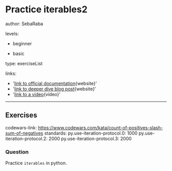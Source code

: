 # Practice iterables2
author: SebaRaba

levels:

  - beginner

  - basic

type: exerciseList

links:

  - '[link to official documentation](https://www.python-course.eu/python3_for_loop.php){website}'
  - '[link to deeper dive blog post](https://www.tutorialspoint.com/python/python_loops.htm){website}'
  - '[link to a video](https://www.youtube.com/watch?v=xtXexPSfcZg){video}'

---
## Exercises
codewars-link: https://www.codewars.com/kata/count-of-positives-slash-sum-of-negatives
standards:
  py.use-iteration-protocol.0: 1000
  py.use-iteration-protocol.2: 2000
  py.use-iteration-protocol.3: 2000
### Question
Practice `iterables` in python.
